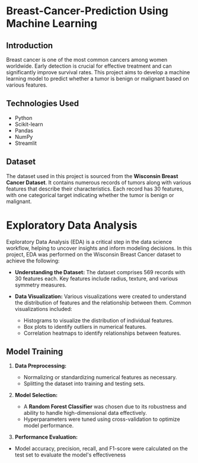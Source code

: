 # Breast-Cancer-Prediction Using Machine Learning
## Introduction
Breast cancer is one of the most common cancers among women worldwide. Early detection is crucial for effective treatment and can significantly improve survival rates. This project aims to develop a machine learning model to predict whether a tumor is benign or malignant based on various features.

## Technologies Used
- Python
- Scikit-learn
- Pandas
- NumPy
- Streamlit

## Dataset
The dataset used in this project is sourced from the **Wisconsin Breast Cancer Dataset**. It contains numerous records of tumors along with various features that describe their characteristics. Each record has 30 features, with one categorical target indicating whether the tumor is benign or malignant.

# Exploratory Data Analysis
Exploratory Data Analysis (EDA) is a critical step in the data science workflow, helping to uncover insights and inform modeling decisions. In this project, EDA was performed on the Wisconsin Breast Cancer dataset to achieve the following:

- **Understanding the Dataset:** The dataset comprises 569 records with 30 features each. Key features include radius, texture, and various symmetry measures.

- **Data Visualization:** Various visualizations were created to understand the distribution of features and the relationship between them. Common visualizations included:
  - Histograms to visualize the distribution of individual features.
  - Box plots to identify outliers in numerical features.
  - Correlation heatmaps to identify relationships between features.

## Model Training
1. **Data Preprocessing:**
   - Normalizing or standardizing numerical features as necessary.
   - Splitting the dataset into training and testing sets.

2. **Model Selection:**
   - A **Random Forest Classifier** was chosen due to its robustness and ability to handle high-dimensional data effectively.
   - Hyperparameters were tuned using cross-validation to optimize model performance.

3.  **Performance Evaluation:**
   - Model accuracy, precision, recall, and F1-score were calculated on the test set to evaluate the model's effectiveness

